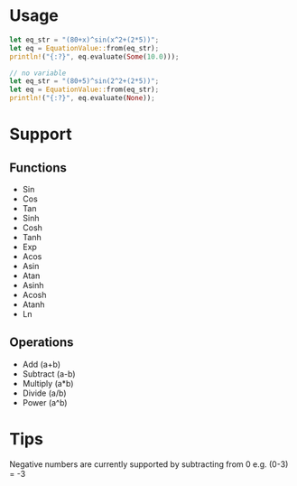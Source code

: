 # Usage

```rust
let eq_str = "(80+x)^sin(x^2+(2*5))";
let eq = EquationValue::from(eq_str);
println!("{:?}", eq.evaluate(Some(10.0)));

// no variable
let eq_str = "(80+5)^sin(2^2+(2*5))";
let eq = EquationValue::from(eq_str);
println!("{:?}", eq.evaluate(None));
```

# Support

## Functions
- Sin
- Cos
- Tan
- Sinh
- Cosh
- Tanh
- Exp
- Acos
- Asin
- Atan
- Asinh
- Acosh
- Atanh
- Ln

## Operations
- Add (a+b)
- Subtract (a-b)
- Multiply (a*b)
- Divide (a/b)
- Power (a^b)

# Tips
Negative numbers are currently supported by subtracting from 0 e.g. (0-3) = -3
